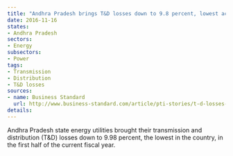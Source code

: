```yaml
---
title: "Andhra Pradesh brings T&D losses down to 9.8 percent, lowest across all states"
date: 2016-11-16
states:
- Andhra Pradesh
sectors:
- Energy
subsectors:
- Power
tags:
- Transmission
- Distribution
- T&D losses
sources:
- name: Business Standard
  url: http://www.business-standard.com/article/pti-stories/t-d-losses-in-andhra-pradesh-dip-to-9-98-per-cent-116111300403_1.html
details:
---
```


Andhra Pradesh state energy utilities brought their transmission and distribution (T&D) losses down to 9.98 percent, the lowest in the country, in the first half of the current fiscal year.
